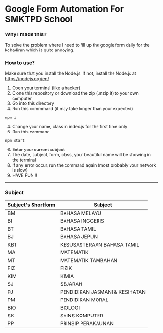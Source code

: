 # Google Form Automation For SMKTPD School

### Why I made this?
To solve the problem where I need to fill up the google form daily for the kehadiran which is quite annoying.

### How to use?
Make sure that you install the Node.js.
If not, install the Node.js at https://nodejs.org/en/

1. Open your terminal (like a hacker)
2. Clone this repository or download the zip (unzip it) to your own computer
3. Go into this directory
3. Run this commmand (it may take longer than your expected)

```
npm i
```

4. Change your name, class in index.js for the first time only
5. Run this command 

```
npm start
```

6. Enter your current subject
7. The date, subject, form, class, your beautiful name will be showing in the terminal
8. If any error occur, run the command again (most probably your network is slow)
8. HAVE FUN !!

---

### Subject
| Subject's Shortform  | Subject |
| ------------- | ------------- |
| BM | BAHASA MELAYU  |
| BI | BAHASA INGGERIS  |
| BT | BAHASA TAMIL  |
| BJ | BAHASA JEPUN  |
| KBT  | KESUSASTERAAN BAHASA TAMIL  |
| MA | MATEMATIK  |
| MT | MATEMATIK TAMBAHAN  |
| FIZ  | FIZIK  |
| KIM  | KIMIA  |
| SJ | SEJARAH  |
| PJ | PENDIDIKAN JASMANI & KESIHATAN  |
| PM | PENDIDIKAN MORAL  |
| BIO  | BIOLOGI  |
| SK | SAINS KOMPUTER  |
| PP | PRINSIP PERAKAUNAN  |